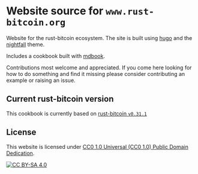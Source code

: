 # Website source for `www.rust-bitcoin.org`

Website for the rust-bitcoin ecosystem. The site is built using [hugo](https://gohugo.io/) and the
[nightfall](https://themes.gohugo.io/themes/hugo-theme-nightfall/) theme.

Includes a cookbook built with [mdbook](https://rust-lang.github.io/mdBook/).

Contributions most welcome and appreciated. If you come here looking for how to do something and
find it missing please consider contributing an example or raising an issue.

## Current rust-bitcoin version

This cookbook is currently based on [rust-bitcoin `v0.31.1`](https://docs.rs/bitcoin/0.31.1/bitcoin/index.html)

## License

This website is licensed under [CC0 1.0 Universal (CC0 1.0) Public Domain Dedication][cc].

[![CC BY-SA 4.0][cc-image]][cc]

[cc]: https://creativecommons.org/publicdomain/zero/1.0/
[cc-image]: https://licensebuttons.net/l/by-sa/4.0/88x31.png
[cc-shield]: https://img.shields.io/badge/License-CC0%201.0-lightgrey.svg
